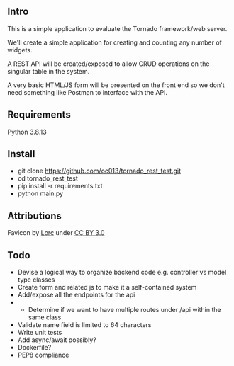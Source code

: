 Intro
-----
This is a simple application to evaluate the Tornado framework/web server.

We'll create a simple application for creating and counting any number of widgets.

A REST API will be created/exposed to allow CRUD operations on the singular table in the system.

A very basic HTML/JS form will be presented on the front end so we don't need something like Postman to interface with the API.

Requirements
------
Python 3.8.13

Install
------
* git clone https://github.com/oc013/tornado_rest_test.git
* cd tornado_rest_test
* pip install -r requirements.txt
* python main.py

Attributions
------
Favicon by [Lorc](https://game-icons.net/1x1/lorc/tornado.html) under [CC BY 3.0](https://creativecommons.org/licenses/by/3.0/)

Todo
------
* Devise a logical way to organize backend code e.g. controller vs model type classes
* Create form and related js to make it a self-contained system
* Add/expose all the endpoints for the api
* * Determine if we want to have multiple routes under /api within the same class
* Validate name field is limited to 64 characters
* Write unit tests
* Add async/await possibly?
* Dockerfile?
* PEP8 compliance
